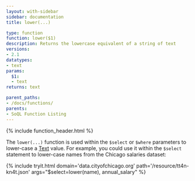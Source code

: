 ```yaml
---
layout: with-sidebar
sidebar: documentation
title: lower(...)

type: function
function: lower($1)
description: Returns the lowercase equivalent of a string of text
versions:
- 2.1
datatypes:
- text 
params:
  $1:
  - text
returns: text

parent_paths: 
- /docs/functions/
parents: 
- SoQL Function Listing 
---
```


{% include function_header.html %}

The `lower(...)` function is used within the `$select` or `$where` parameters to lower-case a [Text](/docs/datatypes/text.html) value. For example, you could use it within the `$select` statement to lower-case names from the Chicago salaries dataset:

{% include tryit.html domain='data.cityofchicago.org' path='/resource/tt4n-kn4t.json' args="$select=lower(name), annual_salary" %}
